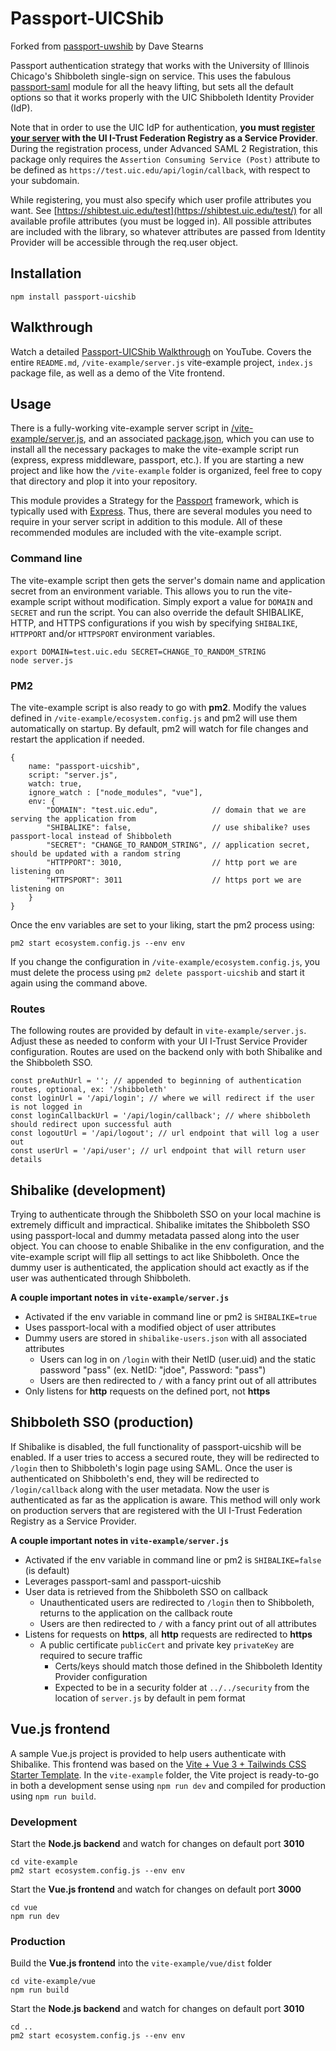 Passport-UICShib
===============

Forked from [passport-uwshib](https://github.com/drstearns/passport-uwshib) by Dave Stearns

Passport authentication strategy that works with the University of Illinois Chicago's Shibboleth single-sign on service. This uses the fabulous [passport-saml](https://github.com/bergie/passport-saml) module for all the heavy lifting, but sets all the default options so that it works properly with the UIC Shibboleth Identity Provider (IdP).

Note that in order to use the UIC IdP for authentication, **you must [register your server](https://itrust.illinois.edu/federationregistry) with the UI I-Trust Federation Registry as a Service Provider**. During the registration process, under Advanced SAML 2 Registration, this package only requires the `Assertion Consuming Service (Post)` attribute to be defined as `https://test.uic.edu/api/login/callback`, with respect to your subdomain.

While registering, you must also specify which user profile attributes you want. See [https://shibtest.uic.edu/test](https://shibtest.uic.edu/test/) for all available profile attributes (you must be logged in). All possible attributes are included with the library, so whatever attributes are passed from Identity Provider will be accessible through the req.user object.

## Installation

    npm install passport-uicshib

## Walkthrough

Watch a detailed [Passport-UICShib Walkthrough](https://youtu.be/8nU7EO5PidQ) on YouTube. Covers the entire `README.md`, `/vite-example/server.js` vite-example project, `index.js` package file, as well as a demo of the Vite frontend.

## Usage

There is a fully-working vite-example server script in [/vite-example/server.js](https://github.com/rak3rman/passport-uicshib/blob/master/vite-example/server.js), and an associated [package.json](ttps://github.com/rak3rman/passport-uicshib/blob/master/vite-example/package.json), which you can use to install all the necessary packages to make the vite-example script run (express, express middleware, passport, etc.).
If you are starting a new project and like how the `/vite-example` folder is organized, feel free to copy that directory and plop it into your repository.

This module provides a Strategy for the [Passport](http://passportjs.org/) framework, which is typically used with [Express](http://expressjs.com/). Thus, there are several modules you need to require in your server script in addition to this module. All of these recommended modules are included with the vite-example script.

### Command line

The vite-example script then gets the server's domain name and application secret from an environment variable. This allows you to run the vite-example script without modification. Simply export a value for `DOMAIN` and `SECRET` and run the script. You can also override the default SHIBALIKE, HTTP, and HTTPS configurations if you wish by specifying `SHIBALIKE`, `HTTPPORT` and/or `HTTPSPORT` environment variables.

    export DOMAIN=test.uic.edu SECRET=CHANGE_TO_RANDOM_STRING
    node server.js

### PM2

The vite-example script is also ready to go with **pm2**. Modify the values defined in `/vite-example/ecosystem.config.js` and pm2 will use them automatically on startup. By default, pm2 will watch for file changes and restart the application if needed.

    {
        name: "passport-uicshib",
        script: "server.js",
        watch: true,
        ignore_watch : ["node_modules", "vue"],
        env: {
            "DOMAIN": "test.uic.edu",            // domain that we are serving the application from
            "SHIBALIKE": false,                  // use shibalike? uses passport-local instead of Shibboleth
            "SECRET": "CHANGE_TO_RANDOM_STRING", // application secret, should be updated with a random string
            "HTTPPORT": 3010,                    // http port we are listening on
            "HTTPSPORT": 3011                    // https port we are listening on
        }
    }

Once the env variables are set to your liking, start the pm2 process using:

    pm2 start ecosystem.config.js --env env

If you change the configuration in `/vite-example/ecosystem.config.js`, you must delete the process using `pm2 delete passport-uicshib` and start it again using the command above.

### Routes

The following routes are provided by default in `vite-example/server.js`. 
Adjust these as needed to conform with your UI I-Trust Service Provider configuration.
Routes are used on the backend only with both Shibalike and the Shibboleth SSO.

    const preAuthUrl = ''; // appended to beginning of authentication routes, optional, ex: '/shibboleth'
    const loginUrl = '/api/login'; // where we will redirect if the user is not logged in
    const loginCallbackUrl = '/api/login/callback'; // where shibboleth should redirect upon successful auth
    const logoutUrl = '/api/logout'; // url endpoint that will log a user out
    const userUrl = '/api/user'; // url endpoint that will return user details

## Shibalike (development)

Trying to authenticate through the Shibboleth SSO on your local machine is extremely difficult and impractical.
Shibalike imitates the Shibboleth SSO using passport-local and dummy metadata passed along into the user object.
You can choose to enable Shibalike in the env configuration, and the vite-example script will flip all settings to act like Shibboleth.
Once the dummy user is authenticated, the application should act exactly as if the user was authenticated through Shibboleth.

**A couple important notes in `vite-example/server.js`**

- Activated if the env variable in command line or pm2 is `SHIBALIKE=true`
- Uses passport-local with a modified object of user attributes
- Dummy users are stored in `shibalike-users.json` with all associated attributes
  - Users can log in on `/login` with their NetID (user.uid) and the static password "pass" (ex. NetID: "jdoe", Password: "pass")
  - Users are then redirected to `/` with a fancy print out of all attributes
- Only listens for **http** requests on the defined port, not **https**

## Shibboleth SSO (production)

If Shibalike is disabled, the full functionality of passport-uicshib will be enabled. 
If a user tries to access a secured route, they will be redirected to `/login` then to Shibboleth's login page using SAML.
Once the user is authenticated on Shibboleth's end, they will be redirected to `/login/callback` along with the user metadata.
Now the user is authenticated as far as the application is aware. This method will only work on production servers that are registered with the UI I-Trust Federation Registry as a Service Provider.

**A couple important notes in `vite-example/server.js`**

- Activated if the env variable in command line or pm2 is `SHIBALIKE=false` (is default)
- Leverages passport-saml and passport-uicshib
- User data is retrieved from the Shibboleth SSO on callback 
    - Unauthenticated users are redirected to `/login` then to Shibboleth, returns to the application on the callback route
    - Users are then redirected to `/` with a fancy print out of all attributes
- Listens for requests on **https**, all **http** requests are redirected to **https**
  - A public certificate `publicCert` and private key `privateKey` are required to secure traffic
    - Certs/keys should match those defined in the Shibboleth Identity Provider configuration
    - Expected to be in a security folder at `../../security` from the location of `server.js` by default in pem format

## Vue.js frontend

A sample Vue.js project is provided to help users authenticate with Shibalike.
This frontend was based on the [Vite + Vue 3 + Tailwinds CSS Starter Template](https://github.com/web2033/vite-vue3-tailwind-starter).
In the `vite-example` folder, the Vite project is ready-to-go in both a development sense using `npm run dev` and compiled for production using `npm run build`.

### Development

Start the **Node.js backend** and watch for changes on default port **3010**

    cd vite-example    
    pm2 start ecosystem.config.js --env env

Start the **Vue.js frontend** and watch for changes on default port **3000**

    cd vue
    npm run dev

### Production

Build the **Vue.js frontend** into the `vite-example/vue/dist` folder

    cd vite-example/vue
    npm run build

Start the **Node.js backend** and watch for changes on default port **3010**

    cd ..    
    pm2 start ecosystem.config.js --env env

